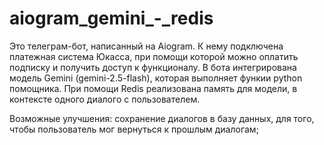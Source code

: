 # aiogram_gemini_-_redis

Это телеграм-бот, написанный на Aiogram. К нему подключена платежная система Юкасса, при помощи которой можно оплатить подписку и получить доступ к функционалу.
В бота интегрирована модель Gemini (gemini-2.5-flash), которая выполняет функии python помощника. При помощи Redis реализована память для модели, в контексте одного диалого с пользователем.

Возможные улучшения: сохранение диалогов в базу данных, для того, чтобы пользователь мог вернуться к прошлым диалогам;
